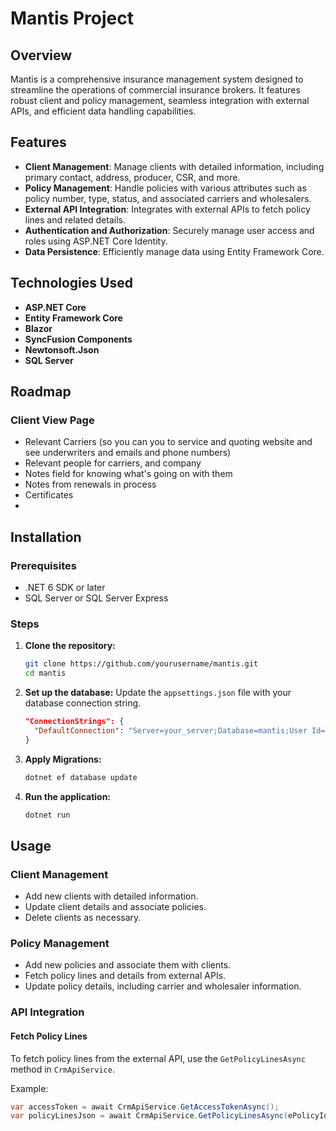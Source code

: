 # Mantis Project

## Overview

Mantis is a comprehensive insurance management system designed to streamline the operations of commercial insurance brokers. It features robust client and policy management, seamless integration with external APIs, and efficient data handling capabilities.

## Features

- **Client Management**: Manage clients with detailed information, including primary contact, address, producer, CSR, and more.
- **Policy Management**: Handle policies with various attributes such as policy number, type, status, and associated carriers and wholesalers.
- **External API Integration**: Integrates with external APIs to fetch policy lines and related details.
- **Authentication and Authorization**: Securely manage user access and roles using ASP.NET Core Identity.
- **Data Persistence**: Efficiently manage data using Entity Framework Core.

## Technologies Used

- **ASP.NET Core**
- **Entity Framework Core**
- **Blazor**
- **SyncFusion Components**
- **Newtonsoft.Json**
- **SQL Server**

## Roadmap

### Client View Page
- Relevant Carriers (so you can you to service and quoting website and see underwriters and emails and phone numbers)
- Relevant people for carriers, and company
- Notes field for knowing what's going on with them
- Notes from renewals in process
- Certificates
- 

## Installation

### Prerequisites

- .NET 6 SDK or later
- SQL Server or SQL Server Express

### Steps

1. **Clone the repository:**
    ```bash
    git clone https://github.com/yourusername/mantis.git
    cd mantis
    ```

2. **Set up the database:**
    Update the `appsettings.json` file with your database connection string.
    ```json
    "ConnectionStrings": {
      "DefaultConnection": "Server=your_server;Database=mantis;User Id=your_user;Password=your_password;"
    }
    ```

3. **Apply Migrations:**
    ```bash
    dotnet ef database update
    ```

4. **Run the application:**
    ```bash
    dotnet run
    ```

## Usage

### Client Management

- Add new clients with detailed information.
- Update client details and associate policies.
- Delete clients as necessary.

### Policy Management

- Add new policies and associate them with clients.
- Fetch policy lines and details from external APIs.
- Update policy details, including carrier and wholesaler information.

### API Integration

#### Fetch Policy Lines

To fetch policy lines from the external API, use the `GetPolicyLinesAsync` method in `CrmApiService`.

Example:
```csharp
var accessToken = await CrmApiService.GetAccessTokenAsync();
var policyLinesJson = await CrmApiService.GetPolicyLinesAsync(ePolicyId, accessToken);
